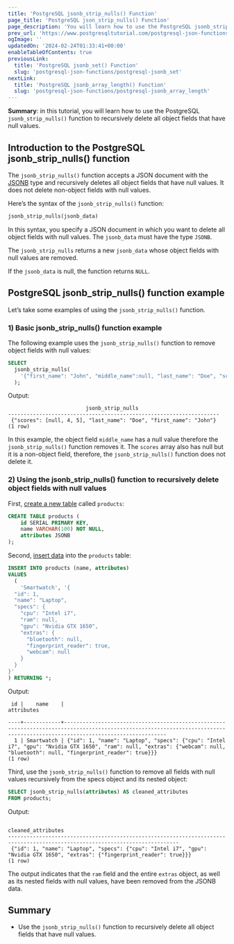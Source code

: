 ```yaml
---
title: 'PostgreSQL jsonb_strip_nulls() Function'
page_title: 'PostgreSQL json_strip_nulls() Function'
page_description: 'You will learn how to use the PostgreSQL jsonb_strip_nulls() function to recursively delete all object fields that have null values.'
prev_url: 'https://www.postgresqltutorial.com/postgresql-json-functions/postgresql-jsonb_strip_nulls/'
ogImage: ''
updatedOn: '2024-02-24T01:33:41+00:00'
enableTableOfContents: true
previousLink:
  title: 'PostgreSQL jsonb_set() Function'
  slug: 'postgresql-json-functions/postgresql-jsonb_set'
nextLink:
  title: 'PostgreSQL jsonb_array_length() Function'
  slug: 'postgresql-json-functions/postgresql-jsonb_array_length'
---
```


**Summary**: in this tutorial, you will learn how to use the PostgreSQL `jsonb_strip_nulls()` function to recursively delete all object fields that have null values.

## Introduction to the PostgreSQL jsonb_strip_nulls() function

The `jsonb_strip_nulls()` function accepts a JSON document with the [JSONB](../postgresql-tutorial/postgresql-json) type and recursively deletes all object fields that have null values. It does not delete non\-object fields with null values.

Here’s the syntax of the `jsonb_strip_nulls()` function:

```sql
jsonb_strip_nulls(jsonb_data)
```

In this syntax, you specify a JSON document in which you want to delete all object fields with null values. The `jsonb_data` must have the type `JSONB`.

The `jsonb_strip_nulls` returns a new `jsonb_data` whose object fields with null values are removed.

If the `jsonb_data` is null, the function returns `NULL`.

## PostgreSQL jsonb_strip_nulls() function example

Let’s take some examples of using the `jsonb_strip_nulls()` function.

### 1\) Basic jsonb_strip_nulls() function example

The following example uses the `jsonb_strip_nulls()` function to remove object fields with null values:

```sql
SELECT
  jsonb_strip_nulls(
    '{"first_name": "John", "middle_name":null, "last_name": "Doe", "scores": [null, 4, 5]}'
  );
```

Output:

```text
                         jsonb_strip_nulls
--------------------------------------------------------------------
 {"scores": [null, 4, 5], "last_name": "Doe", "first_name": "John"}
(1 row)
```

In this example, the object field `middle_name` has a null value therefore the `jsonb_strip_nulls()` function removes it. The `scores` array also has null but it is a non\-object field, therefore, the `jsonb_strip_nulls()` function does not delete it.

### 2\) Using the jsonb_strip_nulls() function to recursively delete object fields with null values

First, [create a new table](../postgresql-tutorial/postgresql-create-table) called `products`:

```sql
CREATE TABLE products (
    id SERIAL PRIMARY KEY,
    name VARCHAR(100) NOT NULL,
    attributes JSONB
);
```

Second, [insert data](../postgresql-tutorial/postgresql-insert) into the `products` table:

```sql
INSERT INTO products (name, attributes)
VALUES
  (
    'Smartwatch', '{
  "id": 1,
  "name": "Laptop",
  "specs": {
    "cpu": "Intel i7",
    "ram": null,
    "gpu": "Nvidia GTX 1650",
    "extras": {
      "bluetooth": null,
      "fingerprint_reader": true,
      "webcam": null
    }
  }
}'
) RETURNING *;
```

Output:

```text
 id |    name    |                                                                                 attributes

----+------------+-----------------------------------------------------------------------------------------------------------------------------------------------------------------------------
  1 | Smartwatch | {"id": 1, "name": "Laptop", "specs": {"cpu": "Intel i7", "gpu": "Nvidia GTX 1650", "ram": null, "extras": {"webcam": null, "bluetooth": null, "fingerprint_reader": true}}}
(1 row)
```

Third, use the `jsonb_strip_nulls()` function to remove all fields with null values recursively from the specs object and its nested object:

```sql
SELECT jsonb_strip_nulls(attributes) AS cleaned_attributes
FROM products;
```

Output:

```text
                                                     cleaned_attributes
-----------------------------------------------------------------------------------------------------------------------------
 {"id": 1, "name": "Laptop", "specs": {"cpu": "Intel i7", "gpu": "Nvidia GTX 1650", "extras": {"fingerprint_reader": true}}}
(1 row)
```

The output indicates that the `ram` field and the entire `extras` object, as well as its nested fields with null values, have been removed from the JSONB data.

## Summary

- Use the `jsonb_strip_nulls()` function to recursively delete all object fields that have null values.
